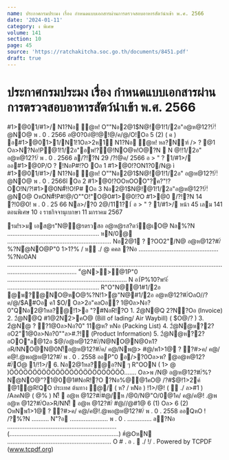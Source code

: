 ```yaml
---
name: ประกาศกรมประมง เรื่อง กำหนดแบบเอกสารผ่านการตรวจสอบอาหารสัตว์นำเข้า พ.ศ. 2566
date: '2024-01-11'
category: ง พิเศษ
volume: 141
section: 10
page: 45
source: 'https://ratchakitcha.soc.go.th/documents/8451.pdf'
draft: true
---
```


# ประกาศกรมประมง เรื่อง กำหนดแบบเอกสารผ่านการตรวจสอบอาหารสัตว์นำเข้า พ.ศ. 2566

#1>@01/#1>/ N1?Nอ ํ@ห! O""Nอ2@1$N@!@1!1/2อ"อ@ห@12?!/์!ํ@NO@ พ . 0 . 2566 อ@0?0อํ@!@!@/ค/@/O!Oอ 5 (2) ( ค ) อ#1>@01>1/N1!1Oล>2ห1์ N1?Nอ ํ@ห! หล?Nฑ์ /> ? @1 Oล>N?Nอ!P@1!1/2อ"อพ!?@!NO@ห!O@?N  N @!!1/2อ" อ@ห@12?!/์ พ . 0 . 2566 ล/?!?N 29 /?!@ค/ 2566 อ > " ? 1/#1>/ ออ#1>@0P/O ? !NอP#!?O Oอ 1 #1>@0!?ON1?0/N@ ì #1>@01/#1>/ N1?Nอ ํ@ห! O""Nอ2@1$N@!@1!1/2อ" อ@ห@12?!/์!ํ@NO@ พ . 0 . 2566î Oอ 2 #1>@0!?OOหOOO"?ค?"!?OO!N/?!#1>@0N#็!!O!P# Oอ 3 Nอ2@1$N@!@1!1/2อ"อ@ห@12?!/์!ํ@NO@ OหON#็!P#!@/O""O!"O@0#1>@0!?O #1>@0  /?!?N 14 ?!0@0! พ . 0 . 25 66 Nล>/?0 2@/111?1์ อ > " ? 1/#1>/ หน้า 45 เลม 141 ตอนพิเศษ 10 ง ราชกิจจานุเบกษา 11 มกราคม 2567

รม!ร>ม เอส@ร"N@@รตรวสอ อ@ห@รส?ตว์ํ@เO@ Nล%?N ..................................................... หN/0@ ............................................................ Nอ2@1 ? ?OO2"/N@ อ@ห@12?#/์%?Nํ@NO@P"0 1>1?% / ห ./ @ คคล ?Nอ .............................................. %?Nอ0AN .................................................................................................................................................................... "ํ@N>>@1P"0 ..................................................................... N อ1์P%10?พ%์ ..................................................... R"O"N@@1#1/2อ @พ?@NO@หO@%?N!1>ํ@"N@#1/2อ อ@ห@12?#/์OลO//?ค/@/$A#Oอ ค1 $O/ Oล>2อ"คลOอ? 1@0ล>Nอ?0"QNอ2@1หล?@!1>อ "?#NอR!?O 1. 2ํ@N@Q 2?N?Oอ (Invoice) 2. 2ํ@N@Q #1@2N2>คO@ (Bill of lading/ Air Waybill) ( $O@/? ) 3. 2ํ@N@ ? ?1@0ล>Nอ?0" 11@ห? หNอ (Packing List) 4. 2ํ@N@ห?2?อO2"1@0ล>Nอ?0""ล>#.?!์ (Product Information) 5. 2ํ@N@ห?2?อOO"ล@12อ $@/อ@ห@12?#/์/N@NO@N@0ห1?อR/NNO@N@0N!็อ@ห@12?#/์ค/ ค@/Nพ@> #@/พ1>1@ ? ?#>ค/ ค@/ค@!.@พอ@ห@12?#/์ พ . 0 . 2558 ออP"0 อ/>?0Oล>พ? @อ@ห@12?#/์Oํ@ 1/!1>/ 6. Nอ2@1หล?@อ?N ๆ R"OON ( 1> @ )ÖÖÖÖÖÖÖÖÖÖÖÖÖÖÖÖÖÖÖÖÖÖÖÖÖ....... Oล>พ /N@ อ@ห@12?#/์%?Nํ@NO@"?1@0@1#NอR!?O ?Nอ%@@1คO@ /?#$@!1>2ค์ @1ํ@R!QO ประเทศ ต้นทาง ํ@/ ( ห? / หNอ ) !1>/@! (  ./ ล>#1 ) /AลคN@ ( @% ) N!็  อ@ห @12?#/์#@/ห /@0/N@"O/0@1ค/ ค@/ค@! .@พ อ@ห @12?#/์Oล>R/NN!็  อ@ห @12?#/์ #@//@#1@ 6 (1) Oล> 6 (2) OหNพ1>1@ ? ?#>ค/ ค@/ค@!.@พอ@ห@12?#/์ พ . 0 . 2558 ออQหO ! /?%?N .......... N"?อ ...................... พ . 0 . .............. ล?Nอ ............................................................... (...............................................................) #ํ@OหN ............................................................ O # . อ .  ./ !/ . Powered by TCPDF (www.tcpdf.org)

